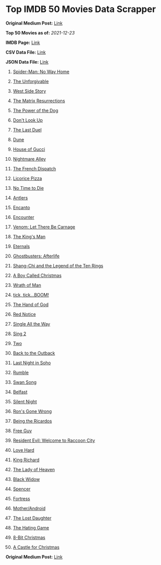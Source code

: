 # Top IMDB 50 Movies Data Scrapper

**Original Medium Post:** [Link](https://medium.com/@nishantsahoo/which-movie-should-i-watch-5c83a3c0f5b1) 

**Top 50 Movies as of:** _2021-12-23_

**IMDB Page:** [Link](http://www.imdb.com/search/title?release_date=2021,2021&title_type=feature)

**CSV Data File:** [Link](/Data/data.csv)

**JSON Data File:** [Link](/Data/data.json)

1. [Spider-Man: No Way Home](https://www.imdb.com/title/tt10872600/?ref_=adv_li_tt)

2. [The Unforgivable](https://www.imdb.com/title/tt11233960/?ref_=adv_li_tt)

3. [West Side Story](https://www.imdb.com/title/tt3581652/?ref_=adv_li_tt)

4. [The Matrix Resurrections](https://www.imdb.com/title/tt10838180/?ref_=adv_li_tt)

5. [The Power of the Dog](https://www.imdb.com/title/tt10293406/?ref_=adv_li_tt)

6. [Don't Look Up](https://www.imdb.com/title/tt11286314/?ref_=adv_li_tt)

7. [The Last Duel](https://www.imdb.com/title/tt4244994/?ref_=adv_li_tt)

8. [Dune](https://www.imdb.com/title/tt1160419/?ref_=adv_li_tt)

9. [House of Gucci](https://www.imdb.com/title/tt11214590/?ref_=adv_li_tt)

10. [Nightmare Alley](https://www.imdb.com/title/tt7740496/?ref_=adv_li_tt)

11. [The French Dispatch](https://www.imdb.com/title/tt8847712/?ref_=adv_li_tt)

12. [Licorice Pizza](https://www.imdb.com/title/tt11271038/?ref_=adv_li_tt)

13. [No Time to Die](https://www.imdb.com/title/tt2382320/?ref_=adv_li_tt)

14. [Antlers](https://www.imdb.com/title/tt7740510/?ref_=adv_li_tt)

15. [Encanto](https://www.imdb.com/title/tt2953050/?ref_=adv_li_tt)

16. [Encounter](https://www.imdb.com/title/tt12800524/?ref_=adv_li_tt)

17. [Venom: Let There Be Carnage](https://www.imdb.com/title/tt7097896/?ref_=adv_li_tt)

18. [The King's Man](https://www.imdb.com/title/tt6856242/?ref_=adv_li_tt)

19. [Eternals](https://www.imdb.com/title/tt9032400/?ref_=adv_li_tt)

20. [Ghostbusters: Afterlife](https://www.imdb.com/title/tt4513678/?ref_=adv_li_tt)

21. [Shang-Chi and the Legend of the Ten Rings](https://www.imdb.com/title/tt9376612/?ref_=adv_li_tt)

22. [A Boy Called Christmas](https://www.imdb.com/title/tt10187208/?ref_=adv_li_tt)

23. [Wrath of Man](https://www.imdb.com/title/tt11083552/?ref_=adv_li_tt)

24. [tick, tick...BOOM!](https://www.imdb.com/title/tt8721424/?ref_=adv_li_tt)

25. [The Hand of God](https://www.imdb.com/title/tt12680684/?ref_=adv_li_tt)

26. [Red Notice](https://www.imdb.com/title/tt7991608/?ref_=adv_li_tt)

27. [Single All the Way](https://www.imdb.com/title/tt14315756/?ref_=adv_li_tt)

28. [Sing 2](https://www.imdb.com/title/tt6467266/?ref_=adv_li_tt)

29. [Two](https://www.imdb.com/title/tt12358104/?ref_=adv_li_tt)

30. [Back to the Outback](https://www.imdb.com/title/tt13575806/?ref_=adv_li_tt)

31. [Last Night in Soho](https://www.imdb.com/title/tt9639470/?ref_=adv_li_tt)

32. [Rumble](https://www.imdb.com/title/tt8337158/?ref_=adv_li_tt)

33. [Swan Song](https://www.imdb.com/title/tt13207508/?ref_=adv_li_tt)

34. [Belfast](https://www.imdb.com/title/tt12789558/?ref_=adv_li_tt)

35. [Silent Night](https://www.imdb.com/title/tt11628854/?ref_=adv_li_tt)

36. [Ron's Gone Wrong](https://www.imdb.com/title/tt7504818/?ref_=adv_li_tt)

37. [Being the Ricardos](https://www.imdb.com/title/tt4995540/?ref_=adv_li_tt)

38. [Free Guy](https://www.imdb.com/title/tt6264654/?ref_=adv_li_tt)

39. [Resident Evil: Welcome to Raccoon City](https://www.imdb.com/title/tt6920084/?ref_=adv_li_tt)

40. [Love Hard](https://www.imdb.com/title/tt10752004/?ref_=adv_li_tt)

41. [King Richard](https://www.imdb.com/title/tt9620288/?ref_=adv_li_tt)

42. [The Lady of Heaven](https://www.imdb.com/title/tt13097336/?ref_=adv_li_tt)

43. [Black Widow](https://www.imdb.com/title/tt3480822/?ref_=adv_li_tt)

44. [Spencer](https://www.imdb.com/title/tt12536294/?ref_=adv_li_tt)

45. [Fortress](https://www.imdb.com/title/tt14577300/?ref_=adv_li_tt)

46. [Mother/Android](https://www.imdb.com/title/tt13029044/?ref_=adv_li_tt)

47. [The Lost Daughter](https://www.imdb.com/title/tt9100054/?ref_=adv_li_tt)

48. [The Hating Game](https://www.imdb.com/title/tt8718158/?ref_=adv_li_tt)

49. [8-Bit Christmas](https://www.imdb.com/title/tt11540284/?ref_=adv_li_tt)

50. [A Castle for Christmas](https://www.imdb.com/title/tt13070602/?ref_=adv_li_tt)

**Original Medium Post:** [Link](https://medium.com/@nishantsahoo/which-movie-should-i-watch-5c83a3c0f5b1) 
